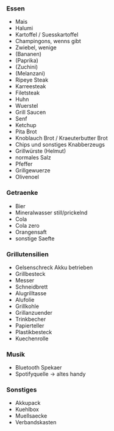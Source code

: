 ### Essen

- Mais
- Halumi
- Kartoffel / Suesskartoffel
- Champingons, wenns gibt
- Zwiebel, wenige
- (Bananen)
- (Paprika)
- (Zuchini) 
- (Melanzani)
- Ripeye Steak 
- Karreesteak
- Filetsteak
- Huhn
- Wuerstel
- Grill Saucen
- Senf
- Ketchup
- Pita Brot
- Knoblauch Brot / Kraeuterbutter Brot
- Chips und sonstiges Knabberzeugs
- Grillwürste (Helmut)
- normales Salz 
- Pfeffer
- Grillgewuerze
- Olivenoel 

### Getraenke
- Bier 
- Mineralwasser still/prickelnd
- Cola
- Cola zero
- Orangensaft
- sonstige Saefte

### Grillutensilien
- Gelsenschreck Akku betrieben
- Grillbesteck 
- Messer 
- Schneidbrett 
- Alugrilltasse 
- Alufolie 
- Grillkohle
- Grillanzuender
- Trinkbecher
- Papierteller 
- Plastikbesteck 
- Kuechenrolle 

### Musik
- Bluetooth Spekaer 
- Spotifyquelle -> altes handy

### Sonstiges
- Akkupack
- Kuehlbox 
- Muellsaecke
- Verbandskasten
